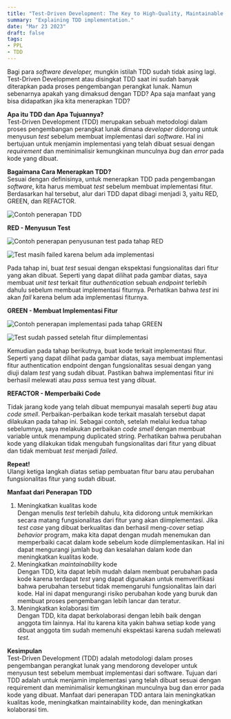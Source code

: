 ```yaml
---
title: "Test-Driven Development: The Key to High-Quality, Maintainable Software"
summary: "Explaining TDD implementation."
date: "Mar 23 2023"
draft: false
tags: 
- PPL
- TDD
---
```


Bagi para _software developer,_ mungkin istilah TDD sudah tidak asing lagi. Test-Driven Development atau disingkat TDD saat ini sudah banyak diterapkan pada proses pengembangan perangkat lunak. Namun sebenarnya apakah yang dimaksud dengan TDD? Apa saja manfaat yang bisa didapatkan jika kita menerapkan TDD?

**Apa itu TDD dan Apa Tujuannya?**  
Test-Driven Development (TDD) merupakan sebuah metodologi dalam proses pengembangan perangkat lunak dimana _developer_ didorong untuk menyusun _test_ sebelum membuat implementasi dari _software_. Hal ini bertujuan untuk menjamin implementasi yang telah dibuat sesuai dengan _requirement_ dan meminimalisir kemungkinan munculnya _bug_ dan _error_ pada kode yang dibuat.

**Bagaimana Cara Menerapkan TDD?**  
Sesuai dengan definisinya, untuk menerapkan TDD pada pengembangan _software_, kita harus membuat _test_ sebelum membuat implementasi fitur. Berdasarkan hal tersebut, alur dari TDD dapat dibagi menjadi 3, yaitu RED, GREEN, dan REFACTOR.

![Contoh penerapan TDD](https://miro.medium.com/v2/resize:fit:1100/format:webp/1*KJ09VhTGkOo3_rtIX9cs4g.png)

**RED - Menyusun Test**

![Contoh penerapan penyusunan test pada tahap RED](https://miro.medium.com/v2/resize:fit:1100/format:webp/1*jQ9gBJ8IuO5fdFd-ShwovQ.png)

![Test masih _failed karena belum ada implementasi_](https://miro.medium.com/v2/resize:fit:640/format:webp/1*bLWYb_GpzH7zJj6nf_shAQ.png)

Pada tahap ini, buat _test_ sesuai dengan ekspektasi fungsionalitas dari fitur yang akan dibuat. Seperti yang dapat dilihat pada gambar diatas, saya membuat _unit test_ terkait fitur _authentication_ sebuah _endpoint_ terlebih dahulu sebelum membuat implementasi fiturnya. Perhatikan bahwa _test_ ini akan _fail_ karena belum ada implementasi fiturnya.

**GREEN - Membuat Implementasi Fitur**

![Contoh penerapan implementasi pada tahap GREEN](https://miro.medium.com/v2/resize:fit:1100/format:webp/1*o1A2Q67pmy4oy_dXedt0Xg.png)

![Test sudah _passed setelah fitur diimplementasi_](https://miro.medium.com/v2/resize:fit:640/format:webp/1*YFiFmLAtjJeLeMX9f5-7eA.png)

Kemudian pada tahap berikutnya, buat kode terkait implementasi fitur. Seperti yang dapat dilihat pada gambar diatas, saya membuat implementasi fitur authentication endpoint dengan fungsionalitas sesuai dengan yang diuji dalam _test_ yang sudah dibuat. Pastikan bahwa implementasi fitur ini berhasil melewati atau _pass_ semua test yang dibuat.

**REFACTOR - Memperbaiki Code**

Tidak jarang kode yang telah dibuat mempunyai masalah seperti _bug_ atau _code smell_. Perbaikan-perbaikan kode terkait masalah tersebut dapat dilakukan pada tahap ini. Sebagai contoh, setelah melalui kedua tahap sebelumnya, saya melakukan perbaikan _code smell_ dengan membuat variable untuk menampung duplicated string. Perhatikan bahwa perubahan kode yang dilakukan tidak mengubah fungsionalitas dari fitur yang dibuat dan tidak membuat _test_ menjadi _failed_.

**Repeat!**  
Ulangi ketiga langkah diatas setiap pembuatan fitur baru atau perubahan fungsionalitas fitur yang sudah dibuat.

**Manfaat dari Penerapan TDD**

1.  Meningkatkan kualitas kode  
    Dengan menulis _test_ terlebih dahulu, kita didorong untuk memikirkan secara matang fungsionalitas dari fitur yang akan diimplementasi. Jika _test case_ yang dibuat berkualitas dan berhasil meng-_cover_ setiap _behavior_ program, maka kita dapat dengan mudah menemukan dan memperbaiki cacat dalam kode sebelum kode diimplementasikan. Hal ini dapat mengurangi jumlah bug dan kesalahan dalam kode dan meningkatkan kualitas kode.
2.  Meningkatkan _maintainability_ kode  
    Dengan TDD, kita dapat lebih mudah dalam membuat perubahan pada kode karena terdapat _test_ yang dapat digunakan untuk memverifikasi bahwa perubahan tersebut tidak memengaruhi fungsionalitas lain dari kode. Hal ini dapat mengurangi risiko perubahan kode yang buruk dan membuat proses pengembangan lebih lancar dan teratur.
3.  Meningkatkan kolaborasi tim  
    Dengan TDD, kita dapat berkolaborasi dengan lebih baik dengan anggota tim lainnya. Hal itu karena kita yakin bahwa setiap kode yang dibuat anggota tim sudah memenuhi ekspektasi karena sudah melewati _test._

**Kesimpulan**  
Test-Driven Development (TDD) adalah metodologi dalam proses pengembangan perangkat lunak yang mendorong developer untuk menyusun test sebelum membuat implementasi dari software. Tujuan dari TDD adalah untuk menjamin implementasi yang telah dibuat sesuai dengan requirement dan meminimalisir kemungkinan munculnya bug dan error pada kode yang dibuat. Manfaat dari penerapan TDD antara lain meningkatkan kualitas kode, meningkatkan maintainability kode, dan meningkatkan kolaborasi tim.